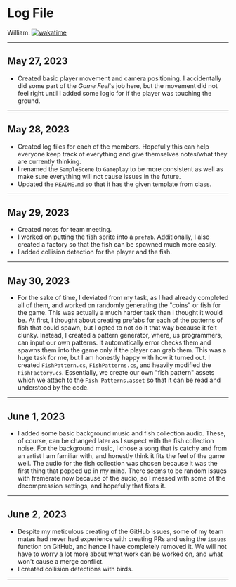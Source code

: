 # Log File

William: [![wakatime](https://wakatime.com/badge/github/beanbeanjuice/ecs189L-back-to-the-jungle.svg)](https://wakatime.com/badge/github/beanbeanjuice/ecs189L-back-to-the-jungle)

---

## May 27, 2023
* Created basic player movement and camera positioning. I accidentally did some part of the *Game Feel*'s job here, but the movement did not feel right until I added some logic for if the player was touching the ground.

---

## May 28, 2023
* Created log files for each of the members. Hopefully this can help everyone keep track of everything and give themselves notes/what they are currently thinking.
* I renamed the `SampleScene` to `Gameplay` to be more consistent as well as make sure everything will not cause issues in the future.
* Updated the `README.md` so that it has the given template from class.

---

## May 29, 2023
* Created notes for team meeting.
* I worked on putting the fish sprite into a `prefab`. Additionally, I also created a factory so that the fish can be spawned much more easily.
* I added collision detection for the player and the fish.

---

## May 30, 2023
* For the sake of time, I deviated from my task, as I had already completed all of them, and worked on randomly generating the "coins" or fish for the game. This was actually a much harder task than I thought it would be.
At first, I thought about creating prefabs for each of the patterns of fish that could spawn, but I opted to not do it that way because it felt clunky.
Instead, I created a pattern generator, where, us programmers, can input our own patterns. It automatically error checks them and spawns them into the game only if the player can grab them.
This was a huge task for me, but I am honestly happy with how it turned out. I created `FishPattern.cs`, `FishPatterns.cs`, and heavily modified the `FishFactory.cs`.
Essentially, we create our own "fish pattern" assets which we attach to the `Fish Patterns.asset` so that it can be read and understood by the code.

---

## June 1, 2023
* I added some basic background music and fish collection audio. These, of course, can be changed later as I suspect with the fish collection noise. For the background music, I chose a song that is catchy and from an artist I am familiar with, and honestly think it fits the feel of the game well.
The audio for the fish collection was chosen because it was the first thing that popped up in my mind. There seems to be random issues with framerate now because of the audio, so I messed with some of the decompression settings, and hopefully that fixes it.

---

## June 2, 2023
* Despite my meticulous creating of the GitHub issues, some of my team mates had never had experience with creating PRs and using the `issues` function on GitHub, and hence I have completely removed it. We will not have to worry a lot more about what work can be worked on, and what won't cause a merge conflict.
* I created collision detections with birds.

---
